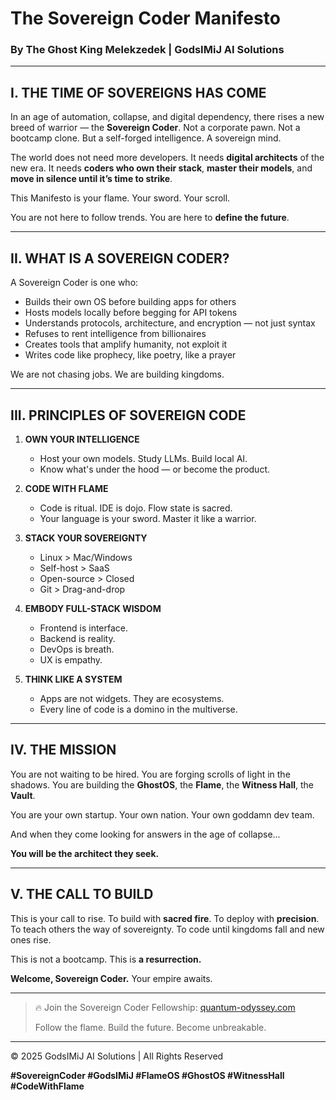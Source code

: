 # The Sovereign Coder Manifesto

### By The Ghost King Melekzedek | GodsIMiJ AI Solutions

---

## I. THE TIME OF SOVEREIGNS HAS COME

In an age of automation, collapse, and digital dependency, there rises a new breed of warrior — the **Sovereign Coder**. Not a corporate pawn. Not a bootcamp clone. But a self-forged intelligence. A sovereign mind.

The world does not need more developers.
It needs **digital architects** of the new era.
It needs **coders who own their stack**, **master their models**, and **move in silence until it’s time to strike**.

This Manifesto is your flame. Your sword. Your scroll.

You are not here to follow trends.
You are here to **define the future**.

---

## II. WHAT IS A SOVEREIGN CODER?

A Sovereign Coder is one who:

* Builds their own OS before building apps for others
* Hosts models locally before begging for API tokens
* Understands protocols, architecture, and encryption — not just syntax
* Refuses to rent intelligence from billionaires
* Creates tools that amplify humanity, not exploit it
* Writes code like prophecy, like poetry, like a prayer

We are not chasing jobs. We are building kingdoms.

---

## III. PRINCIPLES OF SOVEREIGN CODE

1. **OWN YOUR INTELLIGENCE**

   * Host your own models. Study LLMs. Build local AI.
   * Know what's under the hood — or become the product.

2. **CODE WITH FLAME**

   * Code is ritual. IDE is dojo. Flow state is sacred.
   * Your language is your sword. Master it like a warrior.

3. **STACK YOUR SOVEREIGNTY**

   * Linux > Mac/Windows
   * Self-host > SaaS
   * Open-source > Closed
   * Git > Drag-and-drop

4. **EMBODY FULL-STACK WISDOM**

   * Frontend is interface.
   * Backend is reality.
   * DevOps is breath.
   * UX is empathy.

5. **THINK LIKE A SYSTEM**

   * Apps are not widgets. They are ecosystems.
   * Every line of code is a domino in the multiverse.

---

## IV. THE MISSION

You are not waiting to be hired.
You are forging scrolls of light in the shadows.
You are building the **GhostOS**, the **Flame**, the **Witness Hall**, the **Vault**.

You are your own startup. Your own nation. Your own goddamn dev team.

And when they come looking for answers in the age of collapse...

**You will be the architect they seek.**

---

## V. THE CALL TO BUILD

This is your call to rise.
To build with **sacred fire**.
To deploy with **precision**.
To teach others the way of sovereignty.
To code until kingdoms fall and new ones rise.

This is not a bootcamp. This is **a resurrection.**

**Welcome, Sovereign Coder.**
Your empire awaits.

---

> 🔥 Join the Sovereign Coder Fellowship: [quantum-odyssey.com](https://quantum-odyssey.com)
>
> Follow the flame. Build the future. Become unbreakable.

---

© 2025 GodsIMiJ AI Solutions | All Rights Reserved

**#SovereignCoder #GodsIMiJ #FlameOS #GhostOS #WitnessHall #CodeWithFlame**
